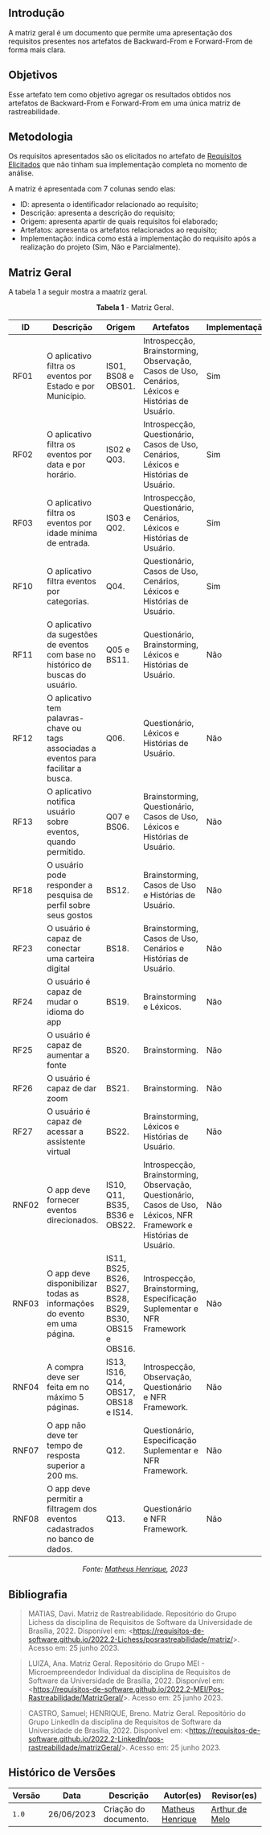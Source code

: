 ## Introdução

A matriz geral é um documento que permite uma apresentação dos requisitos presentes nos artefatos de Backward-From e Forward-From de forma mais clara.

## Objetivos

Esse artefato tem como objetivo agregar os resultados obtidos nos artefatos de Backward-From e Forward-From em uma única matriz de rastreabilidade.

## Metodologia

Os requisitos apresentados são os elicitados no artefato de [Requisitos Elicitados](../../elicitacao/requisitos_elicitados) que não tinham sua implementação completa no momento de análise.

A matriz é apresentada com 7 colunas sendo elas:

- ID: apresenta o identificador relacionado ao requisito;
- Descrição: apresenta a descrição do requisito;
- Origem: apresenta apartir de quais requisitos foi elaborado;
- Artefatos: apresenta os artefatos relacionados ao requisito;
- Implementação: indica como está a implementação do requisito após a realização do projeto (Sim, Não e Parcialmente).

## Matriz Geral

A tabela 1 a seguir mostra a maatriz geral.

<center>

**Tabela 1** - Matriz Geral.

| ID    | Descrição                                                                            | Origem                                                   | Artefatos                                                                                                           | Implementação |
| ----- | ------------------------------------------------------------------------------------ | -------------------------------------------------------- | ------------------------------------------------------------------------------------------------------------------- | ------------- |
| RF01  | O aplicativo filtra os eventos por Estado e por Município.                           | IS01, BS08 e OBS01.                                      | Introspecção, Brainstorming, Observação, Casos de Uso, Cenários, Léxicos e Histórias de Usuário.                    | Sim           |
| RF02  | O aplicativo filtra os eventos por data e por horário.                               | IS02 e Q03.                                              | Introspecção, Questionário, Casos de Uso, Cenários, Léxicos e Histórias de Usuário.                                 | Sim           |
| RF03  | O aplicativo filtra os eventos por idade mínima de entrada.                          | IS03 e Q02.                                              | Introspecção, Questionário, Cenários, Léxicos e Histórias de Usuário.                                               | Sim           |
| RF10  | O aplicativo filtra eventos por categorias.                                          | Q04.                                                     | Questionário, Casos de Uso, Cenários, Léxicos e Histórias de Usuário.                                               | Sim           |
| RF11  | O aplicativo da sugestões de eventos com base no histórico de buscas do usuário.     | Q05 e BS11.                                              | Questionário, Brainstorming, Léxicos e Histórias de Usuário.                                                        | Não           |
| RF12  | O aplicativo tem palavras-chave ou tags associadas a eventos para facilitar a busca. | Q06.                                                     | Questionário, Léxicos e Histórias de Usuário.                                                                       | Não           |
| RF13  | O aplicativo notifica usuário sobre eventos, quando permitido.                       | Q07 e BS06.                                              | Brainstorming, Questionário, Casos de Uso, Léxicos e Histórias de Usuário.                                          | Não           |
| RF18  | O usuário pode responder a pesquisa de perfil sobre seus gostos                      | BS12.                                                    | Brainstorming, Casos de Uso e Histórias de Usuário.                                                                 | Não           |
| RF23  | O usuário é capaz de conectar uma carteira digital                                   | BS18.                                                    | Brainstorming, Casos de Uso, Cenários e Histórias de Usuário.                                                       | Não           |
| RF24  | O usuário é capaz de mudar o idioma do app                                           | BS19.                                                    | Brainstorming e Léxicos.                                                                                            | Não           |
| RF25  | O usuário é capaz de aumentar a fonte                                                | BS20.                                                    | Brainstorming.                                                                                                      | Não           |
| RF26  | O usuário é capaz de dar zoom                                                        | BS21.                                                    | Brainstorming.                                                                                                      | Não           |
| RF27  | O usuário é capaz de acessar a assistente virtual                                    | BS22.                                                    | Brainstorming, Léxicos e Histórias de Usuário.                                                                      | Não           |
| RNF02 | O app deve fornecer eventos direcionados.                                            | IS10, Q11, BS35, BS36 e OBS22.                           | Introspecção, Brainstorming, Observação, Questionário, Casos de Uso, Léxicos, NFR Framework e Histórias de Usuário. | Não           |
| RNF03 | O app deve disponibilizar todas as informações do evento em uma página.              | IS11, BS25, BS26, BS27, BS28, BS29, BS30, OBS15 e OBS16. | Introspecção, Brainstorming, Especificação Suplementar e NFR Framework                                              | Não           |
| RNF04 | A compra deve ser feita em no máximo 5 páginas.                                      | IS13, IS16, Q14, OBS17, OBS18 e IS14.                    | Introspecção, Observação, Questionário e NFR Framework.                                                             | Não           |
| RNF07 | O app não deve ter tempo de resposta superior a 200 ms.                              | Q12.                                                     | Questionário, Especificação Suplementar e NFR Framework.                                                            | Não           |
| RNF08 | O app deve permitir a filtragem dos eventos cadastrados no banco de dados.           | Q13.                                                     | Questionário e NFR Framework.                                                                                       | Não           |

_Fonte: [Matheus Henrique](https://github.com/mathonaut), 2023_

</center>

## Bibliografia

> MATIAS, Davi. Matriz de Rastreabilidade. Repositório do Grupo Lichess da disciplina de Requisitos de Software da Universidade de Brasília, 2022. Disponível em: <<https://requisitos-de-software.github.io/2022.2-Lichess/posrastreabilidade/matriz/>>. Acesso em: 25 junho 2023.

> LUIZA, Ana. Matriz Geral. Repositório do Grupo MEI - Microempreendedor Individual da disciplina de Requisitos de Software da Universidade de Brasília, 2022. Disponível em: <<https://requisitos-de-software.github.io/2022.2-MEI/Pos-Rastreabilidade/MatrizGeral/>>. Acesso em: 25 junho 2023.

> CASTRO, Samuel; HENRIQUE, Breno. Matriz Geral. Repositório do Grupo LinkedIn da disciplina de Requisitos de Software da Universidade de Brasília, 2022. Disponível em: <<https://requisitos-de-software.github.io/2022.2-LinkedIn/pos-rastreabilidade/matrizGeral/>>. Acesso em: 25 junho 2023.

## Histórico de Versões

| Versão | Data       | Descrição             | Autor(es)                                        | Revisor(es)                                    |
| ------ | ---------- | --------------------- | ------------------------------------------------ | ---------------------------------------------- |
| `1.0`  | 26/06/2023 | Criação do documento. | [Matheus Henrique](https://github.com/mathonaut) | [Arthur de Melo](https://github.com/arthurmlv) |
